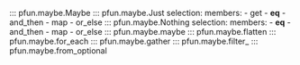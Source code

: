 ::: pfun.maybe.Maybe
::: pfun.maybe.Just
    selection:
        members:
            - get
            - __eq__
            - and_then
            - map
            - or_else
::: pfun.maybe.Nothing
    selection:
        members:
            - __eq__
            - and_then
            - map
            - or_else
::: pfun.maybe.maybe
::: pfun.maybe.flatten
::: pfun.maybe.for_each
::: pfun.maybe.gather
::: pfun.maybe.filter_
::: pfun.maybe.from_optional
